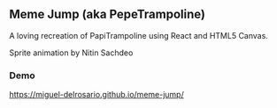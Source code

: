## Meme Jump (aka PepeTrampoline)

A loving recreation of PapiTrampoline using React and HTML5 Canvas.

Sprite animation by Nitin Sachdeo

### Demo

https://miguel-delrosario.github.io/meme-jump/